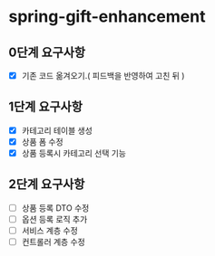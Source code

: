 # spring-gift-enhancement

## 0단계 요구사항
- [x]  기존 코드 옮겨오기.( 피드백을 반영하여 고친 뒤 )


## 1단계 요구사항
- [x]  카테고리 테이블 생성
- [x]  상품 폼 수정
- [x]  상품 등록시 카테고리 선택 기능

## 2단계 요구사항
- [ ]  상품 등록 DTO 수정
- [ ]  옵션 등록 로직 추가
- [ ]  서비스 계층 수정
- [ ]  컨트롤러 계층 수정